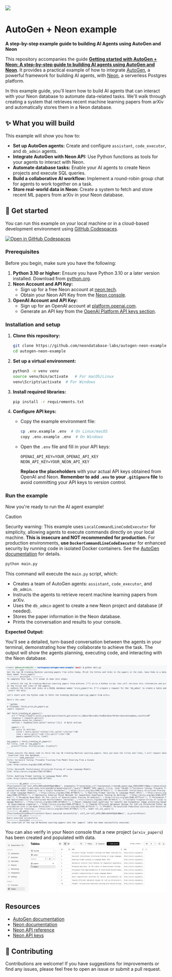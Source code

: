 <img width="250px" src="https://neon.tech/brand/neon-logo-dark-color.svg" />

# AutoGen + Neon example

**A step-by-step example guide to building AI Agents using AutoGen and Neon**

This repository accompanies the guide [**Getting started with AutoGen + Neon: A step-by-step guide to building AI agents using AutoGen and Neon**](https://neon.tech/guides/autogen-neon). It provides a practical example of how to integrate [AutoGen](https://microsoft.github.io/autogen/stable), a powerful framework for building AI agents, with [Neon](https://neon.tech/), a serverless Postgres platform.

In this example guide, you'll learn how to build AI agents that can interact with your Neon database to automate data-related tasks. We'll walk through creating a system that retrieves recent machine learning papers from arXiv and automatically stores them in a Neon database.

## ✨ What you will build

This example will show you how to:

- **Set up AutoGen agents:** Create and configure `assistant`, `code_executor`, and `db_admin` agents.
- **Integrate AutoGen with Neon API:** Use Python functions as tools for your agents to interact with Neon.
- **Automate database tasks:**  Enable your AI agents to create Neon projects and execute SQL queries.
- **Build a collaborative AI workflow:**  Implement a round-robin group chat for agents to work together on a task.
- **Store real-world data in Neon:**  Create a system to fetch and store recent ML papers from arXiv in your Neon database.

## 🚀 Get started

You can run this example on your local machine or in a cloud-based development environment using [GitHub Codespaces](https://github.com/features/codespaces).

[![Open in GitHub Codespaces](https://github.com/codespaces/badge.svg)](https://codespaces.new/neondatabase-labs/autogen-neon-example)

### Prerequisites

Before you begin, make sure you have the following:

1.  **Python 3.10 or higher:**  Ensure you have Python 3.10 or a later version installed. Download from [python.org](https://www.python.org/downloads/).
2.  **Neon Account and API Key:**
    - Sign up for a free Neon account at [neon.tech](https://console.neon.tech/signup).
    - Obtain your Neon API Key from the [Neon console](https://console.neon.tech/app/settings/profile).
3.  **OpenAI Account and API Key:**
    - Sign up for an OpenAI account at [platform.openai.com](https://platform.openai.com/).
    - Generate an API key from the [OpenAI Platform API keys section](https://platform.openai.com/api-keys).

### Installation and setup

1.  **Clone this repository:**

    ```bash
    git clone https://github.com/neondatabase-labs/autogen-neon-example
    cd autogen-neon-example
    ```

2.  **Set up a virtual environment:**

    ```bash
    python3 -m venv venv
    source venv/bin/activate   # For macOS/Linux
    venv\Scripts\activate  # For Windows
    ```

3.  **Install required libraries:**

    ```bash
    pip install -r requirements.txt
    ```

4.  **Configure API keys:**

    - Copy the example environment file:

      ```bash
      cp .env.example .env  # On Linux/macOS
      copy .env.example .env  # On Windows
      ```

    - Open the `.env` file and fill in your API keys:

      ```env
      OPENAI_API_KEY=YOUR_OPENAI_API_KEY
      NEON_API_KEY=YOUR_NEON_API_KEY
      ```

      **Replace the placeholders** with your actual API keys obtained from OpenAI and Neon. **Remember to add `.env` to your `.gitignore` file** to avoid committing your API keys to version control.

### Run the example

Now you're ready to run the AI agent example!

> [!CAUTION]
> Security warning: This example uses `LocalCommandLineCodeExecutor` for simplicity, allowing agents to execute commands directly on your local machine. **This is insecure and NOT recommended for production.**  For production environments, **use `DockerCommandLineCodeExecutor`** for enhanced security by running code in isolated Docker containers. See the [AutoGen documentation](https://microsoft.github.io/autogen/stable/reference/python/autogen_ext.code_executors.docker.html#autogen_ext.code_executors.docker.DockerCommandLineCodeExecutor) for details.


```bash
python main.py
```

This command will execute the `main.py` script, which:

- Creates a team of AutoGen agents: `assistant`, `code_executor`, and `db_admin`.
- Instructs the agents to retrieve recent machine learning papers from arXiv.
- Uses the `db_admin` agent to create a new Neon project and database (if needed).
- Stores the paper information in the Neon database.
- Prints the conversation and results to your console.

**Expected Output:**

You'll see a detailed, turn-based conversation between the agents in your terminal, demonstrating how they collaborate to achieve the task.  The output will show the agents planning, executing code, and interacting with the Neon database. 

![Autogen-Neon example output 1](./images/autogen-neon-output-1.png)
![Autogen-Neon example output 2](./images/autogen-neon-output-2.png)
![Autogen-Neon example output 3](./images/autogen-neon-output-3.png)

You can also verify in your Neon console that a new project (`arxiv_papers`) has been created and populated with data.
![Neon project](./images/autogen-neon-console.png)

## Resources

- [AutoGen documentation](https://microsoft.github.io/autogen/stable/)
- [Neon documentation](https://neon.tech/docs)
- [Neon API reference](https://api-docs.neon.tech/reference/getting-started-with-neon-api)
- [Neon API keys](https://neon.tech/docs/manage/api-keys#creating-api-keys)

## 🤝 Contributing

Contributions are welcome! If you have suggestions for improvements or find any issues, please feel free to open an issue or submit a pull request.
